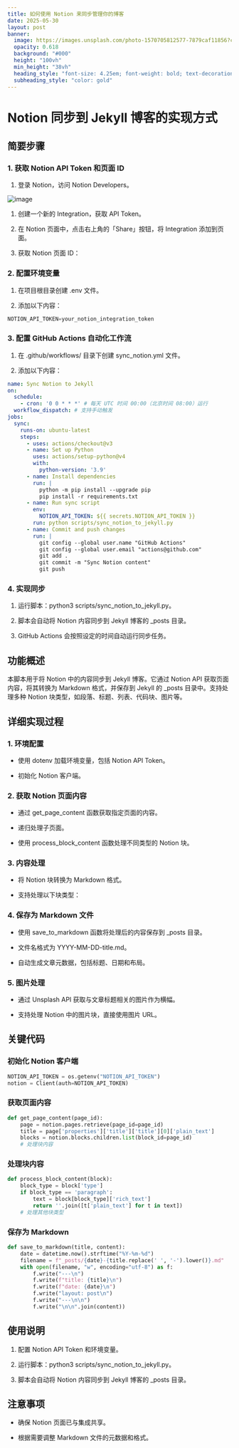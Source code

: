 ```yaml
---
title: 如何使用 Notion 来同步管理你的博客
date: 2025-05-30
layout: post
banner:
  image: https://images.unsplash.com/photo-1570705812577-7879caf11856?crop=entropy&cs=tinysrgb&fit=max&fm=jpg&ixid=M3w2OTIwMzJ8MHwxfHJhbmRvbXx8fHx8fHx8fDE3NDg1NzQ3NTZ8&ixlib=rb-4.1.0&q=80&w=1080
  opacity: 0.618
  background: "#000"
  height: "100vh"
  min_height: "38vh"
  heading_style: "font-size: 4.25em; font-weight: bold; text-decoration: underline"
  subheading_style: "color: gold"
---
```


# Notion 同步到 Jekyll 博客的实现方式

## 简要步骤

### 1. 获取 Notion API Token 和页面 ID

1. 登录 Notion，访问 Notion Developers。

![image](https://prod-files-secure.s3.us-west-2.amazonaws.com/a7a0cc5a-89b9-4cda-8686-1fba0ca52f40/d19c1afe-dea5-4312-9333-786b0ba83054/image.png?X-Amz-Algorithm=AWS4-HMAC-SHA256&X-Amz-Content-Sha256=UNSIGNED-PAYLOAD&X-Amz-Credential=ASIAZI2LB466VFWWQSTD%2F20250530%2Fus-west-2%2Fs3%2Faws4_request&X-Amz-Date=20250530T031236Z&X-Amz-Expires=3600&X-Amz-Security-Token=IQoJb3JpZ2luX2VjENP%2F%2F%2F%2F%2F%2F%2F%2F%2F%2FwEaCXVzLXdlc3QtMiJIMEYCIQCWVY%2F9H8HWAAvHfHacOjiQDUgirApcVFxTXEKCmobLxQIhAKhieDXPpV0JMKkQxdGJ9luPQh%2BeP65cbg%2Fs0%2FMDPHJLKogECJz%2F%2F%2F%2F%2F%2F%2F%2F%2F%2FwEQABoMNjM3NDIzMTgzODA1IgzijJxHU68fGz%2BBKBsq3AMaQLT1CPfP2fQzoFcNuYmPkfC19O%2F%2FGhOjGws1sD1PfDoKl%2B%2Fv%2B84PnIBreeVS4GeHLvASEoJAUMUBb7lbNTziW%2FTmCievfgW1uKrwjahsxmkrgJkngmqtbP8wgK%2FUMtpclrsQhbciUDNLCZhjOe9X1H4719fztaS39bXqbAdnd4yTVa9SSswFNx98zDKFUYN%2FZDokjTTCVGYu3udxcqddFWplHa5G0LR0Aw8eZFAGCiLOPKSafNVlLvQlQZarjBAmI5kBDWsY0ZRLI4xw6AarV3%2BcZCFGD%2FHL3G1mefAIxwdIHE1XlvyMNoI2iC1oHbZT1Lr6MM8XDanjFlks2GkL011%2BNufrHxPqqbM1dEYRgLbX0EEC62cPH4eqlDaMXmxA1GTiXo6iCqzgl51oMjUXJzTV3JaF63uEgzrbPQepQJOzkPALsj94NTYjiXYcHPcmJ0GYML7lvq4tza%2BHe%2BXnbCyNMG38b81HN5i%2FUJzy89iEus5Wyv%2FTbvQlx1oG2KkF%2FpLE94qM5YizXbmXshSYWZooGTSJbexUmRd%2FiRNUdJNlQ6RBn6GVwL2ChlG0E1UUElKhoSiWta%2BfiGPy2%2BRAG8L1%2FtsolrRwZI3OCl05kqPfeVcmMsDTboNbEDCosOTBBjqkAVdPPHC4%2FKo%2FVwkWGLNHQhcvUCnyryxdWNfgCNhj%2Fz2QFhPaMlesPL0IUiqttD%2FRG1H8IZbzT%2F6wkIqWsu9NcENIPWPJnrpkyaCVrl83%2Bhev9AjfjmJiAN9NKQPHQPjNAXOkkRTLsfTYrLENoV87BzDFJ8k4Ildx0PkYBFuo5WdfsbT0J%2BL46CpT7r8pTyqFmkDeM%2BQp%2FcXeerRFlYlH1EMxp3Sc&X-Amz-Signature=684dcc984e958f84b956809a52cedbeab1e3b32406e61a800b579d16632f7eaa&X-Amz-SignedHeaders=host&x-id=GetObject)

1. 创建一个新的 Integration，获取 API Token。

1. 在 Notion 页面中，点击右上角的「Share」按钮，将 Integration 添加到页面。

1. 获取 Notion 页面 ID：


### 2. 配置环境变量

1. 在项目根目录创建 .env 文件。

1. 添加以下内容：

```javascript
NOTION_API_TOKEN=your_notion_integration_token
```

### 3. 配置 GitHub Actions 自动化工作流

1. 在 .github/workflows/ 目录下创建 sync_notion.yml 文件。

1. 添加以下内容：

```yaml
name: Sync Notion to Jekyll
on:
  schedule:
    - cron: '0 0 * * *' # 每天 UTC 时间 00:00（北京时间 08:00）运行
  workflow_dispatch: # 支持手动触发
jobs:
  sync:
    runs-on: ubuntu-latest
    steps:
      - uses: actions/checkout@v3
      - name: Set up Python
        uses: actions/setup-python@v4
        with:
          python-version: '3.9'
      - name: Install dependencies
        run: |
          python -m pip install --upgrade pip
          pip install -r requirements.txt
      - name: Run sync script
        env:
          NOTION_API_TOKEN: ${{ secrets.NOTION_API_TOKEN }}
        run: python scripts/sync_notion_to_jekyll.py
      - name: Commit and push changes
        run: |
          git config --global user.name "GitHub Actions"
          git config --global user.email "actions@github.com"
          git add .
          git commit -m "Sync Notion content"
          git push
```

### 4. 实现同步

1. 运行脚本：python3 scripts/sync_notion_to_jekyll.py。

1. 脚本会自动将 Notion 内容同步到 Jekyll 博客的 _posts 目录。

1. GitHub Actions 会按照设定的时间自动运行同步任务。

## 功能概述

本脚本用于将 Notion 中的内容同步到 Jekyll 博客。它通过 Notion API 获取页面内容，将其转换为 Markdown 格式，并保存到 Jekyll 的 _posts 目录中。支持处理多种 Notion 块类型，如段落、标题、列表、代码块、图片等。

## 详细实现过程

### 1. 环境配置

- 使用 dotenv 加载环境变量，包括 Notion API Token。

- 初始化 Notion 客户端。

### 2. 获取 Notion 页面内容

- 通过 get_page_content 函数获取指定页面的内容。

- 递归处理子页面。

- 使用 process_block_content 函数处理不同类型的 Notion 块。

### 3. 内容处理

- 将 Notion 块转换为 Markdown 格式。

- 支持处理以下块类型：


### 4. 保存为 Markdown 文件

- 使用 save_to_markdown 函数将处理后的内容保存到 _posts 目录。

- 文件名格式为 YYYY-MM-DD-title.md。

- 自动生成文章元数据，包括标题、日期和布局。

### 5. 图片处理

- 通过 Unsplash API 获取与文章标题相关的图片作为横幅。

- 支持处理 Notion 中的图片块，直接使用图片 URL。

## 关键代码

### 初始化 Notion 客户端

```python
NOTION_API_TOKEN = os.getenv("NOTION_API_TOKEN")
notion = Client(auth=NOTION_API_TOKEN)
```

### 获取页面内容

```python
def get_page_content(page_id):
    page = notion.pages.retrieve(page_id=page_id)
    title = page['properties']['title']['title'][0]['plain_text']
    blocks = notion.blocks.children.list(block_id=page_id)
    # 处理块内容
```

### 处理块内容

```python
def process_block_content(block):
    block_type = block['type']
    if block_type == 'paragraph':
        text = block[block_type]['rich_text']
        return ''.join([t['plain_text'] for t in text])
    # 处理其他块类型
```

### 保存为 Markdown

```python
def save_to_markdown(title, content):
    date = datetime.now().strftime("%Y-%m-%d")
    filename = f"_posts/{date}-{title.replace(' ', '-').lower()}.md"
    with open(filename, "w", encoding="utf-8") as f:
        f.write("---\n")
        f.write(f"title: {title}\n")
        f.write(f"date: {date}\n")
        f.write("layout: post\n")
        f.write("---\n\n")
        f.write("\n\n".join(content))
```

## 使用说明

1. 配置 Notion API Token 和环境变量。

1. 运行脚本：python3 scripts/sync_notion_to_jekyll.py。

1. 脚本会自动将 Notion 内容同步到 Jekyll 博客的 _posts 目录。

## 注意事项

- 确保 Notion 页面已与集成共享。

- 根据需要调整 Markdown 文件的元数据和格式。